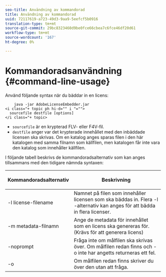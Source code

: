 ```yaml
---
seo-title: Användning av kommandorad
title: Användning av kommandorad
uuid: 72117619-a723-49d3-9aa9-5eefcf5b0916
translation-type: tm+mt
source-git-commit: 29bc8323460d9be0fce66cbea7c6fce46df20d61
workflow-type: tm+mt
source-wordcount: '167'
ht-degree: 0%

---
```



# Kommandoradsanvändning {#command-line-usage}

Använd följande syntax när du bäddar in en licens:

```
    java -jar AdobeLicenseEmbedder.jar  
<i class="+ topic ph hi-d="" i "="">
  sourcefile destfile [options] 
</i class="+ topic>
```

* `sourcefile` är en krypterad FLV- eller F4V-fil.
* `destfile` anger var det krypterade innehållet med den inbäddade licensen ska skrivas. Om en katalog anges sparas filen i den här katalogen med samma filnamn som källfilen, men katalogen får inte vara den katalog som innehåller källfilen.

I följande tabell beskrivs de kommandoradsalternativ som kan anges tillsammans med den tidigare nämnda syntaxen:

<table frame="all" colsep="1" rowsep="1" class="+ topic/table adobe-d/table " id="table_hnl_2sy_n4"> 
 <thead class="- topic/thead "> 
  <tr rowsep="1" class="- topic/row "> 
   <th colname="1" class="- topic/entry entry"> <p class="- topic/p ">Kommandoradsalternativ </p> </th> 
   <th colname="2" class="- topic/entry entry"> <p class="- topic/p ">Beskrivning </p> </th> 
  </tr> 
 </thead>
 <tbody class="- topic/tbody "> 
  <tr rowsep="1" class="- topic/row "> 
   <td colname="1" class="- topic/entry "> <span class="+ topic/ph pr-d/codeph codeph"> -l license-filename  </span> </td> 
   <td colname="2" class="- topic/entry "> Namnet på filen som innehåller licensen som ska bäddas in. Flera <span class="codeph"> -l </span>-alternativ kan anges för att bädda in flera licenser. </td> 
  </tr> 
  <tr rowsep="1" class="- topic/row "> 
   <td colname="1" class="- topic/entry "> <span class="+ topic/ph pr-d/codeph codeph"> -m metadata-filnamn  </span> </td> 
   <td colname="2" class="- topic/entry "> Ange de metadata för innehållet som en licens ska genereras för. (Krävs för att generera licens) </td> 
  </tr> 
  <tr rowsep="1" class="- topic/row "> 
   <td colname="1" class="- topic/entry "> <span class="codeph"> -noprompt  </span> </td> 
   <td colname="2" class="- topic/entry "> Fråga inte om målfilen ska skrivas över. Om målfilen redan finns och <span class="codeph"> -o </span> inte har angetts returneras ett fel. </td> 
  </tr> 
  <tr rowsep="0" class="- topic/row "> 
   <td colname="1" class="- topic/entry "> <span class="codeph"> -o  </span> </td> 
   <td colname="2" class="- topic/entry "> Om målfilen redan finns skriver du över den utan att fråga. </td> 
  </tr> 
 </tbody> 
</table>

